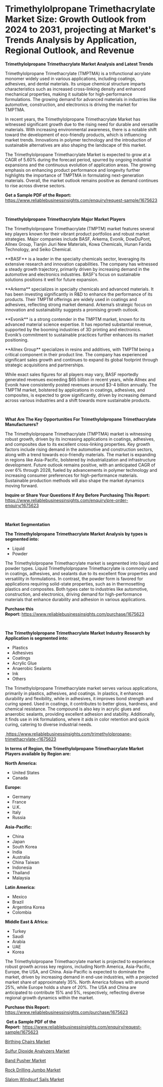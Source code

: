 <p><h1>Trimethylolpropane Trimethacrylate Market Size: Growth Outlook from 2024 to 2031, projecting at Market's Trends Analysis by Application, Regional Outlook, and Revenue</h1></p><p><strong>Trimethylolpropane Trimethacrylate Market Analysis and Latest Trends</strong></p>
<p><p>Trimethylolpropane Trimethacrylate (TMPTMA) is a trifunctional acrylate monomer widely used in various applications, including coatings, adhesives, and dental materials. Its unique chemical structure imparts characteristics such as increased cross-linking density and enhanced mechanical properties, making it suitable for high-performance formulations. The growing demand for advanced materials in industries like automotive, construction, and electronics is driving the market for TMPTMA.</p><p>In recent years, the Trimethylolpropane Trimethacrylate Market has witnessed significant growth due to the rising need for durable and versatile materials. With increasing environmental awareness, there is a notable shift toward the development of eco-friendly products, which is influencing market trends. Innovations in polymer technology and the introduction of sustainable alternatives are also shaping the landscape of this market. </p><p>The Trimethylolpropane Trimethacrylate Market is expected to grow at a CAGR of 5.60% during the forecast period, spurred by ongoing industrial expansions and the continuous evolution of application areas. The growing emphasis on enhancing product performance and longevity further highlights the importance of TMPTMA in formulating next-generation materials. Overall, the market outlook remains positive as demand continues to rise across diverse sectors.</p></p>
<p><strong>Get a Sample PDF of the Report:&nbsp;</strong> <a href="https://www.reliablebusinessinsights.com/enquiry/request-sample/1675623?utm_campaign=96&utm_medium=2&utm_source=Github&utm_content=ia&utm_term=06112024&utm_id=trimethylolpropane-trimethacrylate">https://www.reliablebusinessinsights.com/enquiry/request-sample/1675623</a></p>
<p>&nbsp;</p>
<p><strong>Trimethylolpropane Trimethacrylate Major Market Players</strong></p>
<p><p>The Trimethylolpropane Trimethacrylate (TMPTM) market features several key players known for their vibrant product portfolios and robust market strategies. Major companies include BASF, Arkema, Evonik, DowDuPont, Allnex Group, Tianjin Jiuri New Materials, Kowa Chemicals, Hunan Farida Technology, and Seiko Chemical. </p><p>**BASF** is a leader in the specialty chemicals sector, leveraging its extensive research and innovation capabilities. The company has witnessed a steady growth trajectory, primarily driven by increasing demand in the automotive and electronics industries. BASF's focus on sustainable solutions positions it well for future expansion.</p><p>**Arkema** specializes in specialty chemicals and advanced materials. It has been investing significantly in R&D to enhance the performance of its products. Their TMPTM offerings are widely used in coatings and adhesives, reflecting strong market demand. Arkema’s strategic focus on innovation and sustainability suggests a promising growth outlook.</p><p>**Evonik** is a strong contender in the TMPTM market, known for its advanced material science expertise. It has reported substantial revenue, supported by the booming industries of 3D printing and electronics. Evonik’s commitment to sustainable practices further enhances its market positioning.</p><p>**Allnex Group** specializes in resins and additives, with TMPTM being a critical component in their product line. The company has experienced significant sales growth and continues to expand its global footprint through strategic acquisitions and partnerships.</p><p>While exact sales figures for all players may vary, BASF reportedly generated revenues exceeding $65 billion in recent years, while Allnex and Evonik have consistently posted revenues around $3-4 billion annually. The TMPTM market, bolstered by applications in coatings, adhesives, and composites, is expected to grow significantly, driven by increasing demand across various industries and a shift towards more sustainable products.</p></p>
<p>&nbsp;</p>
<p><strong>What Are The Key Opportunities For Trimethylolpropane Trimethacrylate Manufacturers?</strong></p>
<p><p>The Trimethylolpropane Trimethacrylate (TMPTMA) market is witnessing robust growth, driven by its increasing applications in coatings, adhesives, and composites due to its excellent cross-linking properties. Key growth factors include rising demand in the automotive and construction sectors, along with a trend towards eco-friendly materials. The market is expanding in regions like Asia-Pacific, bolstered by industrialization and infrastructure development. Future outlook remains positive, with an anticipated CAGR of over 6% through 2028, fueled by advancements in polymer technology and increasing consumer preferences for high-performance materials. Sustainable production methods will also shape the market dynamics moving forward.</p></p>
<p><strong>Inquire or Share Your Questions If Any Before Purchasing This Report:</strong> <a href="https://www.reliablebusinessinsights.com/enquiry/pre-order-enquiry/1675623?utm_campaign=96&utm_medium=2&utm_source=Github&utm_content=ia&utm_term=06112024&utm_id=trimethylolpropane-trimethacrylate">https://www.reliablebusinessinsights.com/enquiry/pre-order-enquiry/1675623</a></p>
<p>&nbsp;</p>
<p><strong>Market Segmentation</strong></p>
<p><strong>The Trimethylolpropane Trimethacrylate Market Analysis by types is segmented into:</strong></p>
<p><ul><li>Liquid</li><li>Powder</li></ul></p>
<p><p>The Trimethylolpropane Trimethacrylate market is segmented into liquid and powder types. Liquid Trimethylolpropane Trimethacrylate is commonly used in coatings, adhesives, and sealants due to its excellent flow properties and versatility in formulations. In contrast, the powder form is favored for applications requiring solid-state properties, such as in thermosetting plastics and composites. Both types cater to industries like automotive, construction, and electronics, driving demand for high-performance materials that enhance durability and adhesion in various applications.</p></p>
<p><strong>Purchase this Report:&nbsp;</strong><a href="https://www.reliablebusinessinsights.com/purchase/1675623?utm_campaign=96&utm_medium=2&utm_source=Github&utm_content=ia&utm_term=06112024&utm_id=trimethylolpropane-trimethacrylate">https://www.reliablebusinessinsights.com/purchase/1675623</a></p>
<p>&nbsp;</p>
<p><strong>The Trimethylolpropane Trimethacrylate Market Industry Research by Application is segmented into:</strong></p>
<p><ul><li>Plastics</li><li>Adhesives</li><li>Coatings</li><li>Acrylic Glue</li><li>Anaerobic Sealants</li><li>Ink</li><li>Others</li></ul></p>
<p><p>The Trimethylolpropane Trimethacrylate market serves various applications, primarily in plastics, adhesives, and coatings. In plastics, it enhances durability and flexibility, while in adhesives, it improves bond strength and curing speed. Used in coatings, it contributes to better gloss, hardness, and chemical resistance. The compound is also key in acrylic glues and anaerobic sealants, providing excellent adhesion and stability. Additionally, it finds use in ink formulations, where it aids in color retention and quick curing, catering to diverse industrial needs.</p></p>
<p><a href="https://www.reliablebusinessinsights.com/trimethylolpropane-trimethacrylate-r1675623?utm_campaign=96&utm_medium=2&utm_source=Github&utm_content=ia&utm_term=06112024&utm_id=trimethylolpropane-trimethacrylate">&nbsp;https://www.reliablebusinessinsights.com/trimethylolpropane-trimethacrylate-r1675623</a></p>
<p><strong>In terms of Region, the Trimethylolpropane Trimethacrylate Market Players available by Region are:</strong></p>
<p>
    <p> <strong> North America: </strong>
        <ul>
            <li>United States</li>
            <li>Canada</li>
        </ul>
        </p> 
    <p> <strong> Europe: </strong>
        <ul>
            <li>Germany</li>
            <li>France</li>
            <li>U.K.</li>
            <li>Italy</li>
            <li>Russia</li>
        </ul>
        </p> 
    <p> <strong> Asia-Pacific: </strong>
        <ul>
            <li>China</li>
            <li>Japan</li>
            <li>South Korea</li>
            <li>India</li>
            <li>Australia</li>
            <li>China Taiwan</li>
            <li>Indonesia</li>
            <li>Thailand</li>
            <li>Malaysia</li>
        </ul>
        </p> 
    <p> <strong> Latin America: </strong>
        <ul>
            <li>Mexico</li>
            <li>Brazil</li>
            <li>Argentina Korea</li>
            <li>Colombia</li>
        </ul>
        </p> 
    <p> <strong> Middle East & Africa: </strong>
        <ul>
            <li>Turkey</li>
            <li>Saudi</li>
            <li>Arabia</li>
            <li>UAE</li>
            <li>Korea</li>
        </ul>
    </p>
    </p>
<p><p>The Trimethylolpropane Trimethacrylate market is projected to experience robust growth across key regions, including North America, Asia-Pacific, Europe, the USA, and China. Asia-Pacific is expected to dominate the market, driven by increasing demand in end-use industries, with a projected market share of approximately 35%. North America follows with around 25%, while Europe holds a share of 20%. The USA and China are anticipated to contribute 15% and 5%, respectively, reflecting diverse regional growth dynamics within the market.</p></p>
<p><strong>Purchase this Report: </strong><a href="https://www.reliablebusinessinsights.com/purchase/1675623?utm_campaign=96&utm_medium=2&utm_source=Github&utm_content=ia&utm_term=06112024&utm_id=trimethylolpropane-trimethacrylate">https://www.reliablebusinessinsights.com/purchase/1675623</a></p>
<p>&nbsp;<strong>Get a Sample PDF of the Report:&nbsp;&nbsp;</strong><a href="https://www.reliablebusinessinsights.com/enquiry/request-sample/1675623?utm_campaign=96&utm_medium=2&utm_source=Github&utm_content=ia&utm_term=06112024&utm_id=trimethylolpropane-trimethacrylate">https://www.reliablebusinessinsights.com/enquiry/request-sample/1675623</a></p>
<p><strong></strong></p>
<p><p><a href="https://issuu.com/reportprime-2/docs/birthing-chairs-market-size-2030.pp_8ffa108e08b412?utm_campaign=96&utm_medium=2&utm_source=Github&utm_content=ia&utm_term=06112024&utm_id=trimethylolpropane-trimethacrylate">Birthing Chairs Market</a></p><p><a href="https://github.com/bramarquesw0f/Market-Research-Report-List-1/blob/main/sulfur-dioxide-analyzers-market.md?utm_campaign=96&utm_medium=2&utm_source=Github&utm_content=ia&utm_term=06112024&utm_id=trimethylolpropane-trimethacrylate">Sulfur Dioxide Analyzers Market</a></p><p><a href="https://issuu.com/reportprime-2/docs/band-pusher-market-size-2030.pptx_98bcb228a9b9ba?utm_campaign=96&utm_medium=2&utm_source=Github&utm_content=ia&utm_term=06112024&utm_id=trimethylolpropane-trimethacrylate">Band Pusher Market</a></p><p><a href="https://www.linkedin.com/pulse/rock-drilling-jumbo-market-trends-growth-outlook-2024-2031-qtl9e?utm_campaign=96&utm_medium=2&utm_source=Github&utm_content=ia&utm_term=06112024&utm_id=trimethylolpropane-trimethacrylate">Rock Drilling Jumbo Market</a></p><p><a href="https://www.linkedin.com/pulse/booming-slalom-windsurf-sails-market-sector-analysis-growth-zovde?utm_campaign=96&utm_medium=2&utm_source=Github&utm_content=ia&utm_term=06112024&utm_id=trimethylolpropane-trimethacrylate">Slalom Windsurf Sails Market</a></p></p>